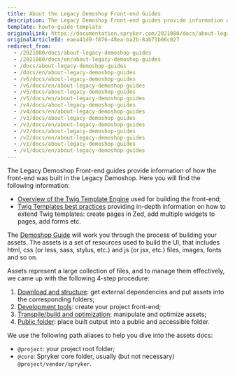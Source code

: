 ```yaml
---
title: About the Legacy Demoshop Front-end Guides
description: The Legacy Demoshop Front-end guides provide information of how the front-end was built in the Legacy Demoshop.
template: howto-guide-template
originalLink: https://documentation.spryker.com/2021080/docs/about-legacy-demoshop-guides
originalArticleId: eaea41d9-f876-48ea-ba2b-8ab71b06c027
redirect_from:
  - /2021080/docs/about-legacy-demoshop-guides
  - /2021080/docs/en/about-legacy-demoshop-guides
  - /docs/about-legacy-demoshop-guides
  - /docs/en/about-legacy-demoshop-guides
  - /v6/docs/about-legacy-demoshop-guides
  - /v6/docs/en/about-legacy-demoshop-guides
  - /v5/docs/about-legacy-demoshop-guides
  - /v5/docs/en/about-legacy-demoshop-guides
  - /v4/docs/about-legacy-demoshop-guides
  - /v4/docs/en/about-legacy-demoshop-guides
  - /v3/docs/about-legacy-demoshop-guides
  - /v3/docs/en/about-legacy-demoshop-guides
  - /v2/docs/about-legacy-demoshop-guides
  - /v2/docs/en/about-legacy-demoshop-guides
  - /v1/docs/about-legacy-demoshop-guides
  - /v1/docs/en/about-legacy-demoshop-guides
---
```


The Legacy Demoshop Front-end guides provide information of how the front-end was built in the Legacy Demoshop. Here you will find the following information:

* [Overview of the Twig Template Engine](/docs/scos/dev/legacy-demoshop/201811.0/twig-templates/overview-twig.html) used for building the front-end;
* [Twig Templates best practices](/docs/scos/dev/legacy-demoshop/{{page.version}}/twig-templates/best-practices-twig-templates.html) providing in-depth information on how to extend Twig templates: create pages in Zed, add multiple widgets to pages, add forms etc.

The [Demoshop Guide](/docs/scos/dev/legacy-demoshop/{{page.version}}/demoshop-guide.html)  will work you through the process of building your assets. The assets is a set of resources used to build the UI, that includes html, css (or less, sass, stylus, etc.) and js (or jsx, etc.) files, images, fonts and so on.

Assets represent a large collection of files, and to manage them effectively, we came up with the following 4-step procedure:

1. [Download and structure](/docs/scos/dev/legacy-demoshop/{{page.version}}/download-and-structure.html): get external dependencies and put assets into the corresponding folders;
2. [Development tools](/docs/scos/dev/sdk/{{page.version}}/development-tools/development-tools.html): create your project front-end;
3. [Transpile/build and optimization](/docs/scos/dev/legacy-demoshop/{{page.version}}/build-and-optimization.html): manipulate and optimize assets;
4. [Public folder](/docs/scos/dev/legacy-demoshop/{{page.version}}/public-folder.html): place built output into a public and accessible folder.

We use the following path aliases to help you dive into the assets docs:

* `@project`: your project root folder;
* `@core`: Spryker core folder, usually (but not necessary) `@project/vendor/spryker`.
 
